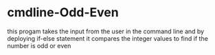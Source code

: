 # cmdline-Odd-Even
this progam takes the input from the user in the command line and by deploying if-else statement it compares the integer values to find if the number is odd or even
